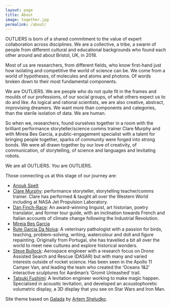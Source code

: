 ```yaml
---
layout: page
title: About
image: together.jpg
permalink: /about/
---
```


OUTLIERS is born of a shared commitment to the value of expert collaboration across disciplines. We are a collective, a tribe, a swarm of people from different cultural and educational backgrounds who found each other around and about Bristol, UK, in 2018.

Most of us are researchers, from different fields, who know first-hand just how isolating and competitive the world of science can be. We come from a world of hypotheses, of molecules and atoms and photons. Of words broken down to their most fundamental components.

We are OUTLIERS. We are people who do not quite fit in the frames and moulds of our professions, of our social groups, of what others expect us to do and like. As logical and rational scientists, we are also creative, abstract, improvising dreamers. We want more than components and categories, than the sterile isolation of data. We are human.

So when we, researchers, found ourselves together in a room with the brilliant performance storyteller/science comms trainer Clare Murphy and with Mireia Bes Garcia, a public-engagement specialist with a talent for bringing people together, sparks of community were forged into strong bonds. We were all drawn together by our love of creativity, of communication, of storytelling, of science and languages and levitating robots.

We are all OUTLIERS. *You* are OUTLIERS.

Those connecting us at this stage of our journey are:

* [Anouk Spelt](https://twitter.com/anoukspelt)
* [Clare Murphy](http://claremurphy.org): performance storyteller, storytelling teacher/comms trainer. Clare has performed & taught all over the Western World including at NASA Jet Propulsion Laboratory.
* [Dan Finch-Race](https://research-information.bris.ac.uk/en/persons/daniel-a-finch-race): An award-winning linguist, art historian, poetry translator, and former tour guide, with an inclination towards French and Italian accounts of climate change following the Industrial Revolution.
* [Mireia Bes Garcia](https://twitter.com/mirubes)
* [Rute Garcia Da Noiva](https://research-information.bris.ac.uk/en/persons/rute-garcia-da-noiva): A veterinary pathologist with a passion for birds, teaching, problem-solving, writing, watercolour and doll and figure repainting. Originally from Portugal, she has travelled a bit all over the world to meet new cultures and explore historical wonders.
* [Steve Bullock](https://bullo.cc): Aerospace engineer with a research focus on Drone Assisted Search and Rescue (DASAR) but with many and varied interests outside of rocket science. Has been seen in the Apollo 11 Camper Van, and leading the team who created the ‘Oceans 1&2’ interactive sculptures for Aardman’s ‘Gromit Unleashed’ trail.
* [Tatsuki Fushimi](https://levitation.engineer): A levitation engineer working to make magic happen. Specialised in acoustic levitation, and developed an acoustophoretic volumetric display, a 3D display that you see on Star Wars and Iron Man.

Site theme based on [Galada](https://github.com/artemsheludko/galada) by [Artem Sheludko](https://github.com/artemsheludko).
